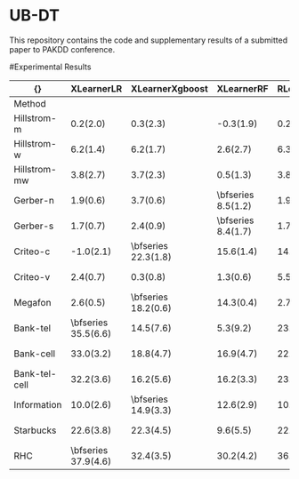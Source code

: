 # UB-DT

This repository contains the code and supplementary results of a submitted paper to PAKDD conference.


#Experimental Results

| {}            | XLearnerLR          | XLearnerXgboost     | XLearnerRF         | RLearnerLR | RLearnerXgboost | RLearnerRF | DR_LR      | DR_Xgboost | DR_RF      | 2M_LR               | 2M_Xgboost | 2M_rfc    | 2M_DT     | KL_RF      | Chi_RF             | ED_RF               | CTS_RF     | UMODL_RF            | UMODL_DT  | KL_DT      | Chi_DT     | ED_DT              | CTS_DT     | CausalForest |
|---------------|---------------------|---------------------|--------------------|------------|-----------------|------------|------------|------------|------------|---------------------|------------|-----------|-----------|------------|--------------------|---------------------|------------|---------------------|-----------|------------|------------|--------------------|------------|--------------|
| Method        |                     |                     |                    |            |                 |            |            |            |            |                     |            |           |           |            |                    |                     |            |                     |           |            |            |                    |            |              |
| Hillstrom-m   | 0.2(2.0)            | 0.3(2.3)            | -0.3(1.9)          | 0.2(2.1)   | 0.3(1.8)        | 0.9(2.3)   | 1.3(1.8)   | 1.2(1.6)   | -0.9(2.0)  | 0.2(2.0)            | 0.7(2.3)   | -0.7(1.5) | 0.1(1.4)  | -0.0(2.1)  | -0.9(1.5)          | 0.7(1.5)            | 1.1(1.9)   | \bfseries 1.8(1.6)  | 1.6(1.6)  | 1.1(1.9)   | 1.0(1.9)   | 0.0(1.4)           | 0.2(1.0)   | -0.2(1.6)    |
| Hillstrom-w   | 6.2(1.4)            | 6.2(1.7)            | 2.6(2.7)           | 6.3(1.5)   | 6.2(1.4)        | 5.5(1.6)   | 6.0(1.4)   | 6.0(1.4)   | -0.2(1.6)  | 6.2(1.4)            | 4.9(1.1)   | 0.5(0.9)  | 0.9(2.0)  | 6.2(1.1)   | \bfseries 7.0(1.0) | 6.2(1.1)            | 5.7(1.3)   | 6.7(1.1)            | 4.8(2.3)  | 5.2(2.5)   | 5.2(2.6)   | 6.4(1.2)           | -0.4(2.0)  | 2.1(1.9)     |
| Hillstrom-mw  | 3.8(2.7)            | 3.7(2.3)            | 0.5(1.3)           | 3.8(2.7)   | 3.9(2.7)        | 3.8(2.5)   | 3.8(2.7)   | 3.8(2.8)   | -0.3(1.7)  | 3.8(2.7)            | 3.0(2.0)   | 0.1(1.4)  | -0.5(0.8) | 3.0(1.3)   | 2.8(1.5)           | 3.6(2.5)            | 2.3(2.4)   | 3.1(1.7)            | -0.4(1.4) | -0.1(1.2)  | -0.8(1.1)  | \bfseries 4.4(2.7) | -0.0(1.0)  | 0.1(1.7)     |
| Gerber-n      | 1.9(0.6)            | 3.7(0.6)            | \bfseries 8.5(1.2) | 1.9(0.6)   | 1.9(0.7)        | 1.9(0.7)   | 0.2(0.6)   | 0.5(0.9)   | 0.3(0.8)   | 1.9(0.6)            | 3.1(0.6)   | 2.4(1.0)  | 5.5(0.9)  | 1.8(1.0)   | 2.1(1.1)           | 1.9(0.5)            | 1.4(1.0)   | 2.7(0.7)            | 1.9(0.6)  | 1.3(0.8)   | 1.2(0.8)   | 1.1(0.6)           | 1.3(0.8)   | 2.9(1.0)     |
| Gerber-s      | 1.7(0.7)            | 2.4(0.9)            | \bfseries 8.4(1.7) | 1.7(0.7)   | 1.7(0.7)        | 1.6(0.7)   | 0.5(0.7)   | 0.6(0.9)   | -0.0(0.3)  | 1.7(0.7)            | 2.2(0.8)   | 2.8(0.8)  | 5.6(0.8)  | 1.3(1.0)   | 1.4(0.6)           | 1.6(0.8)            | 1.4(0.7)   | 1.8(0.8)            | 0.8(0.6)  | 0.4(0.5)   | 0.4(0.6)   | 0.5(0.3)           | 0.4(0.4)   | 3.1(0.5)     |
| Criteo-c      | -1.0(2.1)           | \bfseries 22.3(1.8) | 15.6(1.4)          | 14.8(2.2)  | 19.4(1.0)       | 19.4(1.1)  | 2.5(9.9)   | 20.0(0.6)  | 11.1(7.8)  | -1.0(2.1)           | 19.5(1.6)  | 8.4(1.3)  | 7.5(1.1)  | 14.6(3.5)  | 12.4(4.3)          | 21.1(2.3)           | 7.3(3.9)   | 18.7(1.5)           | 13.7(3.2) | 4.1(1.4)   | 4.8(1.5)   | 15.2(0.3)          | 1.7(0.3)   | 10.9(2.4)    |
| Criteo-v      | 2.4(0.7)            | 0.3(0.8)            | 1.3(0.6)           | 5.5(0.5)   | 5.3(0.5)        | 5.7(0.6)   | 2.7(3.0)   | 4.8(1.5)   | -4.7(4.1)  | 2.4(0.7)            | 3.9(0.5)   | 0.5(0.2)  | 0.4(0.3)  | 5.4(1.2)   | 4.8(1.7)           | \bfseries 6.1(1.0)  | 2.4(0.8)   | 5.7(0.7)            | 3.6(1.2)  | -1.2(0.2)  | -1.1(0.3)  | -1.3(0.3)          | 0.4(1.1)   | 0.4(0.4)     |
| Megafon       | 2.6(0.5)            | \bfseries 18.2(0.6) | 14.3(0.4)          | 2.7(0.6)   | 2.6(0.5)        | 2.5(0.6)   | 1.6(1.2)   | 2.2(0.9)   | 0.2(0.4)   | 2.6(0.6)            | 16.6(0.9)  | 3.4(0.3)  | 5.2(0.5)  | 11.2(0.7)  | 11.0(1.2)          | 10.8(0.8)           | 9.2(1.1)   | 12.8(1.0)           | 7.8(0.8)  | 4.5(0.9)   | 4.7(0.9)   | 4.7(0.9)           | 4.9(0.8)   | 9.7(0.7)     |
| Bank-tel      | \bfseries 35.5(6.6) | 14.5(7.6)           | 5.3(9.2)           | 23.0(5.8)  | 2.8(8.8)        | 2.6(11.8)  | -20.1(8.6) | 16.0(9.0)  | 14.5(14.4) | \bfseries 35.5(6.6) | 21.1(11.6) | 9.1(6.0)  | 5.9(3.6)  | -15.5(6.3) | -6.1(12.6)         | -15.8(5.6)          | -18.7(2.9) | 26.7(7.2)           | 12.8(8.0) | -12.5(2.8) | -10.8(7.0) | -10.2(7.8)         | -12.8(2.9) | 25.4(5.3)    |
| Bank-cell     | 33.0(3.2)           | 18.8(4.7)           | 16.9(4.7)          | 22.2(2.0)  | 23.3(3.6)       | 15.9(5.0)  | 11.3(2.4)  | 17.4(6.5)  | 7.3(7.7)   | 33.0(3.2)           | 31.0(3.9)  | 15.2(2.9) | 10.5(3.3) | 0.4(2.3)   | 1.5(2.5)           | -2.5(2.6)           | -1.0(1.9)  | \bfseries 45.5(2.7) | 38.4(3.4) | -2.0(1.5)  | -1.4(2.5)  | -2.2(1.5)          | -3.7(1.5)  | 20.8(2.6)    |
| Bank-tel-cell | 32.2(3.6)           | 16.2(5.6)           | 16.2(3.3)          | 23.7(2.8)  | 23.8(2.5)       | 20.0(9.1)  | 11.9(3.0)  | 17.0(3.4)  | 8.8(10.3)  | 32.2(3.6)           | 30.5(2.7)  | 14.5(2.9) | 10.7(2.3) | 1.4(3.4)   | -0.4(5.7)          | -1.7(3.1)           | -0.5(2.3)  | \bfseries 46.1(2.1) | 37.1(2.6) | -1.9(1.2)  | -1.2(2.1)  | -1.8(1.2)          | -3.4(1.4)  | 23.5(2.9)    |
| Information   | 10.0(2.6)           | \bfseries 14.9(3.3) | 12.6(2.9)          | 10.1(2.9)  | 10.0(3.1)       | 9.3(2.3)   | 1.8(3.0)   | 4.1(2.3)   | -0.2(3.2)  | 10.0(2.6)           | 13.7(4.1)  | 4.3(2.1)  | 4.4(3.2)  | 9.6(2.0)   | 9.7(3.1)           | 11.2(2.9)           | 10.6(2.9)  | 12.0(3.1)           | 11.8(2.4) | -6.3(2.8)  | -6.3(2.8)  | -2.8(1.5)          | -5.4(1.5)  | 10.5(3.2)    |
| Starbucks     | 22.6(3.8)           | 22.3(4.5)           | 9.6(5.5)           | 22.6(3.9)  | 22.4(3.9)       | 22.0(3.9)  | 22.5(3.8)  | 22.4(3.7)  | -2.1(5.7)  | 22.6(3.8)           | 22.7(4.1)  | 0.1(0.3)  | 1.2(1.7)  | 22.4(2.1)  | 21.4(3.4)          | \bfseries 23.4(3.2) | 20.8(3.1)  | 20.2(3.3)           | 20.2(3.5) | 20.1(3.0)  | 18.3(3.4)  | 19.9(3.2)          | 13.9(3.9)  | 8.1(3.7)     |
| RHC           | \bfseries 37.9(4.6) | 32.4(3.5)           | 30.2(4.2)          | 36.6(4.3)  | 31.3(4.3)       | 31.7(4.3)  | 26.6(5.7)  | 30.3(5.0)  | 1.5(5.8)   | 29.6(5.1)           | 34.6(4.3)  | 27.1(4.8) | 12.8(1.9) | 29.6(4.2)  | 29.7(5.0)          | 30.0(4.1)           | 29.1(3.7)  | 27.2(5.0)           | 20.7(5.0) | 18.4(3.8)  | 19.9(4.2)  | 18.4(3.8)          | 16.7(2.5)  | 27.6(4.5)    |

